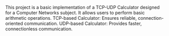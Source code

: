This project is a basic implementation of a TCP-UDP Calculator designed for a Computer Networks subject. It allows users to perform basic arithmetic operations.
TCP-based Calculator: Ensures reliable, connection-oriented communication. 
UDP-based Calculator: Provides faster, connectionless communication.

